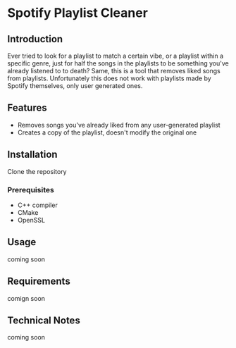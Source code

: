 
# Spotify Playlist Cleaner

## Introduction
Ever tried to look for a playlist to match a certain vibe, or a playlist within a specific genre, just for half the songs in the playlists to be something you've already listened to to death?
Same, this is a tool that removes liked songs from playlists. Unfortunately this does not work with playlists made by Spotify themselves, only user generated ones.

## Features
- Removes songs you've already liked from any user-generated playlist
- Creates a copy of the playlist, doesn't modify the original one

## Installation

Clone the repository

### Prerequisites
- C++ compiler
- CMake
- OpenSSL



## Usage

coming soon

## Requirements

comign soon

## Technical Notes

coming soon
